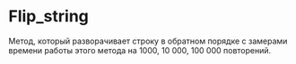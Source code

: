 # Flip_string

Метод, который разворачивает строку в обратном порядке с замерами времени работы этого метода на 1000, 10 000, 100 000 повторений.
